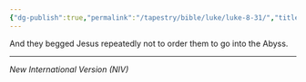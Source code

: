 ```yaml
---
{"dg-publish":true,"permalink":"/tapestry/bible/luke/luke-8-31/","title":"Luke 8:31","hide":true,"tags":["bible-verse","bible-verse"],"dgHomeLink":true,"dgShowLocalGraph":true,"dgEnableSearch":true}
---
```



And they begged Jesus repeatedly not to order them to go into the Abyss.


---
*New International Version (NIV)*
